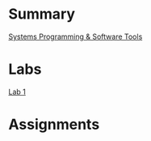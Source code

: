 # Summary

[Systems Programming & Software Tools](./index.md)

# Labs

[Lab 1](./src/week1/lab1.md)

# Assignments

